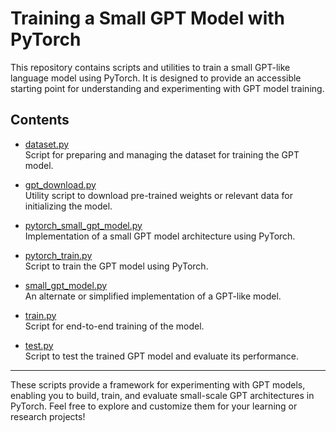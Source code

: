 # Training a Small GPT Model with PyTorch

This repository contains scripts and utilities to train a small GPT-like language model using PyTorch. It is designed to provide an accessible starting point for understanding and experimenting with GPT model training.

## Contents

- [dataset.py](dataset.py)  
  Script for preparing and managing the dataset for training the GPT model.

- [gpt_download.py](gpt_download.py)  
  Utility script to download pre-trained weights or relevant data for initializing the model.

- [pytorch_small_gpt_model.py](pytorch_small_gpt_model.py)  
  Implementation of a small GPT model architecture using PyTorch.

- [pytorch_train.py](pytorch_train.py)  
  Script to train the GPT model using PyTorch.

- [small_gpt_model.py](small_gpt_model.py)  
  An alternate or simplified implementation of a GPT-like model.

- [train.py](train.py)  
  Script for end-to-end training of the model.

- [test.py](test.py)  
  Script to test the trained GPT model and evaluate its performance.

---

These scripts provide a framework for experimenting with GPT models, enabling you to build, train, and evaluate small-scale GPT architectures in PyTorch. Feel free to explore and customize them for your learning or research projects!
